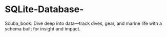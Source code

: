 # SQLite-Database-
Scuba_book: Dive deep into data—track dives, gear, and marine life with a schema built for insight and impact.
